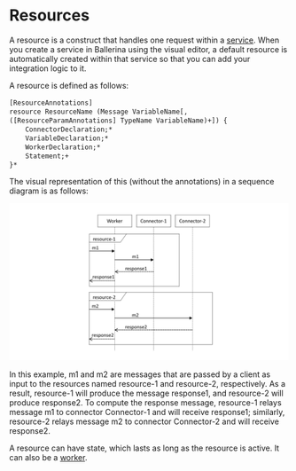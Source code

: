 # Resources

A resource is a construct that handles one request within a [service](services.md). When you create a service in Ballerina using the visual editor, a default resource is automatically created within that service so that you can add your integration logic to it. 

A resource is defined as follows:

```
[ResourceAnnotations]
resource ResourceName (Message VariableName[, ([ResourceParamAnnotations] TypeName VariableName)+]) {
    ConnectorDeclaration;*
    VariableDeclaration;*
    WorkerDeclaration;*
    Statement;+
}*
```

The visual representation of this (without the annotations) in a sequence diagram is as follows:

![alt text](../images/bal-resource-skeleton.png "Sequence diagram showing resources receiving requests and sending replies")

In this example, m1 and m2 are messages that are passed by a client as input to the resources named resource-1 and resource-2, respectively. As a result, resource-1 will produce the message response1, and resource-2 will produce response2. To compute the response message, resource-1 relays message m1 to connector Connector-1 and will receive response1; similarly, resource-2 relays message m2 to connector Connector-2 and will receive response2.

A resource can have state, which lasts as long as the resource is active. It can also be a [worker](workers.md).
